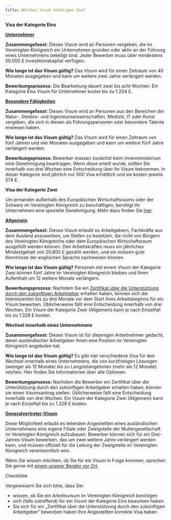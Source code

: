 ```yaml
---
title: Welches Visum benötigen Sie?
---
```


**Visa der Kategorie Eins**

[**Unternehmer**](https://www.gov.uk/tier-1-entrepreneur)

**Zusammengefasst:** Dieses Visum wird an Personen vergeben, die im Vereinigten Königreich ein Unternehmen gründen oder aktiv an der Führung eines Unternehmens beteiligt sind. Jeder Bewerber muss über mindestens 50.000 £ Investitionskapital verfügen.

**Wie lange ist das Visum gültig?** Das Visum wird für einen Zeitraum von 40 Monaten ausgegeben und kann um weitere zwei Jahre verlängert werden.

**Bewerbungsprozess:** Die Bearbeitung dauert zwei bis acht Wochen. Ein Kategorie Eins Visum für Unternehmer kostet bis zu 1.204 £.

[**Besondere Fähigkeiten**](https://www.gov.uk/tier-1-exceptional-talent)

**Zusammengefasst:** Dieses Visum wird an Personen aus den Bereichen der Natur-, Geistes- und Ingenieurswissenschaften, Medizin, IT oder Kunst vergeben, die sich in diesen als Führungspersonen oder besondere Talente erwiesen haben.

**Wie lange ist das Visum gültig?** Das Visum wird für einen Zeitraum von fünf Jahren und vier Monaten ausgegeben und kann um weitere fünf Jahre verlängert werden.

**Bewerbungsprozess:** Bewerber müssen zunächst beim Innenministerium eine Genehmigung beantragen. Wenn diese erteilt wurde, sollten Sie innerhalb von drei Wochen eine Entscheidung über Ihr Visum bekommen. In dieser Kategorie sind jährlich nur 500 Visa erhältlich und sie kosten jeweils 574 £.

**Visa der Kategorie Zwei**

Um jemanden außerhalb des Europäischen Wirtschaftsraums oder der Schweiz im Vereinigten Königreich zu beschäftigen, benötigt Ihr Unternehmen eine spezielle Genehmigung. Mehr dazu finden Sie [hier](https://www.gov.uk/uk-visa-sponsorship-employers/overview).

[**Allgemein**](https://www.gov.uk/tier-2-general)

**Zusammengefasst:** Dieses Visum erlaubt es Arbeitgebern, Fachkräfte aus dem Ausland anzuwerben, um Stellen zu besetzen, die nicht von Bürgern des Vereinigten Königreichs oder dem Europäischen Wirtschaftsraum ausgefüllt werden können. Den Arbeitskräften muss ein jährliches Mindestgehalt von 20.800 £ gezahlt werden, und sie müssen gute Kenntnisse der englischen Sprache nachweisen können.

**Wie lange ist das Visum gültig?** Personen mit einem Visum der Kategorie Zwei können fünf Jahre im Vereinigten Königreich bleiben und Ihren Aufenthalt um 12 weitere Monate verlängern.

**Bewerbungsprozess:** Nachdem Sie ein [Zertifikat über die Unterstützung durch den zukünftigen Arbeitgeber](https://www.gov.uk/uk-visa-sponsorship-employers/sponsorship-certificates) erhalten haben, können sich die Interessenten bis zu drei Monate vor dem Start ihres Arbeitsbeginns für ein Visum bewerben. Üblicherweise fällt eine Entscheidung innerhalb von drei Wochen. Ein Visum der Kategorie Zwei (Allgemein) kann je nach Einzelfall bis zu 1.328 £ kosten.

**Wechsel innerhalb eines Unternehmens** 

**Zusammengefasst:** Dieses Visum ist für diejenigen Arbeitnehmer gedacht, deren ausländischer Arbeitgeber ihnen eine Position im Vereinigten Königreich angeboten hat.

**Wie lange ist das Visum gültig?** Es gibt vier verschiedene Visa für den Wechsel innerhalb eines Unternehmens, die von kurzfristigen Lösungen (weniger als 12 Monate) bis zu Langzeitangeboten (mehr als 12 Monate) reichen. Hier finden Sie Informationen über alle Optionen.

**Bewerbungsprozess:** Nachdem die Bewerber ein Zertifikat über die Unterstützung durch den zukünftigen Arbeitgeber erhalten haben, können sie einen Visumsantrag stellen. Üblicherweise fällt eine Entscheidung innerhalb von drei Wochen. Ein Visum der Kategorie Zwei (Allgemein) kann je nach Einzelfall bis zu 1.328 £ kosten.

[**Generalvertreter-Visum**](https://www.gov.uk/representative-overseas-business)

Diese Möglichkeit erlaubt es leitenden Angestellten eines ausländischen Unternehmens eine eigene Filiale oder Zweigstelle der Muttergesellschaft im Vereinigten Königreich aufzubauen. Bewerber können sich für ein Drei-Jahres-Visum bewerben, das um zwei weitere Jahre verlängert werden kann, und müssen offiziell für die Leitung der Zweigstelle im Vereinigten Königreich verantwortlich sein.


Wenn Sie wissen möchten, ob Sie für ein Visum in Frage kommen, sprechen Sie gerne mit [einem unserer Berater vor Ort](https://www.contactus.ukti.gov.uk/enquiry/topic).

Checkliste

Vergewissern Sie sich bitte, dass Sie:

-	wissen, ob Sie ein Arbeitsvisum im Vereinigten Königreich benötigen
-	sich (falls zutreffend) für ein Visum der Kategorie Eins beworben haben
-	Sie sich für ein „Zertifikat über die Unterstützung durch den zukünftigen Arbeitgeber“ beworben haben
Ihre Angestellten korrekte Visa haben